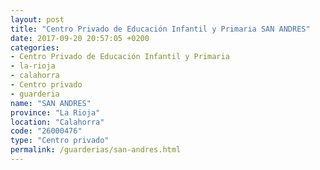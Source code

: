 ```yaml
---
layout: post
title: "Centro Privado de Educación Infantil y Primaria SAN ANDRES"
date: 2017-09-20 20:57:05 +0200
categories:
- Centro Privado de Educación Infantil y Primaria
- la-rioja
- calahorra
- Centro privado
- guarderia
name: "SAN ANDRES"
province: "La Rioja"
location: "Calahorra"
code: "26000476"
type: "Centro privado"
permalink: /guarderias/san-andres.html
---
```

